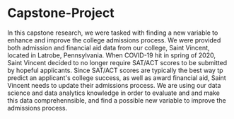 # Capstone-Project
In this capstone research, we were tasked with finding a new variable to enhance and improve the college admissions process.  We were provided both admission and financial aid data from our college, Saint Vincent, located in Latrobe, Pennsylvania.  When COVID-19 hit in spring of 2020, Saint Vincent decided to no longer require SAT/ACT scores to be submitted by hopeful applicants.  Since SAT/ACT scores are typically the best way tp predict an applicant's college success, as well as award financial aid, Saint Vincent needs to update their admissions process.  We are using our data science and data analytics knowledge in order to evaluate and and make this data comprehennsible, and find a possible new variable to improve the admissions process.
